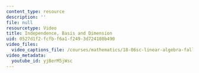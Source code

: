 ```yaml
---
content_type: resource
description: ''
file: null
resourcetype: Video
title: Independence, Basis and Dimension
uid: 0527d1f2-fcfb-f6a1-f249-3d724180b490
video_files:
  video_captions_file: /courses/mathematics/18-06sc-linear-algebra-fall-2011/ax-b-and-the-four-subspaces/independence-basis-and-dimension/independence-basis-and-dimension/yjBerM5jWsc.vtt
video_metadata:
  youtube_id: yjBerM5jWsc
---
```

